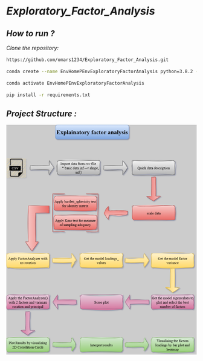 
# *Exploratory_Factor_Analysis*


## *How to run ?*

*Clone the repository:*

```bash
https://github.com/omars1234/Exploratory_Factor_Analysis.git
```

```bash
conda create --name EnvHomePEnvExploratoryFactorAnalysis python=3.8.2 -y
```

```bash
conda activate EnvHomePEnvExploratoryFactorAnalysis
```

```bash
pip install -r requirements.txt
```

## *Project Structure :*

![Logo](Explainatory_factor_analysis.png)